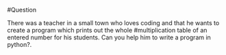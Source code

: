 #Question

There was a teacher in a small town who loves coding and that he wants to create a program which prints out the whole
#multiplication table of an entered number for his students. Can you help him to write a program in python?.
